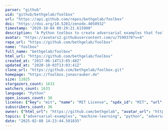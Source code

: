 ```yaml
---
parser: "github"
uid: "github/bethgelab/foolbox"
url: "https://api.github.com/repos/bethgelab/foolbox"
doi: "https://doi.org/10.5281/zenodo.4050932"
timestamp: "2020-10-04 00:29:21.615900"
description: "A Python toolbox to create adversarial examples that fool neural networks in PyTorch, TensorFlow, and JAX"
avatar: "https://avatars2.githubusercontent.com/u/7590370?v=4"
repo_url: "https://github.com/bethgelab/foolbox"
name: "foolbox"
full_name: "bethgelab/foolbox"
html_url: "https://github.com/bethgelab/foolbox"
created_at: "2017-06-14T13:05:48Z"
updated_at: "2020-10-03T13:03:41Z"
clone_url: "https://github.com/bethgelab/foolbox.git"
homepage: "https://foolbox.jonasrauber.de"
size: 11025
stargazers_count: 1633
watchers_count: 1633
language: "Python"
open_issues_count: 36
license: {"key": "mit", "name": "MIT License", "spdx_id": "MIT", "url": "https://api.github.com/licenses/mit", "node_id": "MDc6TGljZW5zZTEz"}
subscribers_count: 36
owner: {"html_url": "https://github.com/bethgelab", "avatar_url": "https://avatars2.githubusercontent.com/u/7590370?v=4", "login": "bethgelab", "type": "Organization"}
topics: ["adversarial-examples", "machine-learning", "python", "adversarial-attacks", "pytorch", "tensorflow", "jax", "keras"]
date: "2025-02-08 14:23:44.501835"
---
```

